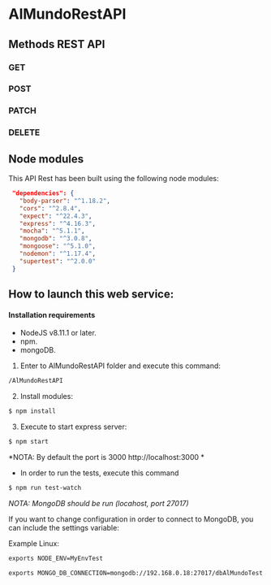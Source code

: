 # AlMundoRestAPI

## Methods REST API

### GET 
### POST
### PATCH
### DELETE



## Node modules

This API Rest has been built using the following node modules:
 ```json 
  "dependencies": {
    "body-parser": "^1.18.2",
    "cors": "^2.8.4",
    "expect": "^22.4.3",
    "express": "^4.16.3",
    "mocha": "^5.1.1",
    "mongodb": "^3.0.8",
    "mongoose": "^5.1.0",
    "nodemon": "^1.17.4",
    "supertest": "^2.0.0"
  }
```

## How to launch this web service:

#### Installation requirements

- NodeJS v8.11.1 or later.
- npm.
- mongoDB.

1. Enter to AlMundoRestAPI folder and execute this command:

```bash
/AlMundoRestAPI
```
2. Install modules:

```bash
$ npm install
```

3. Execute to start express server:

```bash
$ npm start
```
*NOTA: By default  the port is 3000 http://localhost:3000 *


- In order to run the tests, execute this command

```bash
$ npm run test-watch
```
*NOTA: MongoDB should be run (locahost, port 27017)*

If you want to change configuration in order to connect to MongoDB, you can include the settings variable:

Example Linux:
```bash
exports NODE_ENV=MyEnvTest

exports MONGO_DB_CONNECTION=mongodb://192.168.0.18:27017/dbAlMundoTest
```


